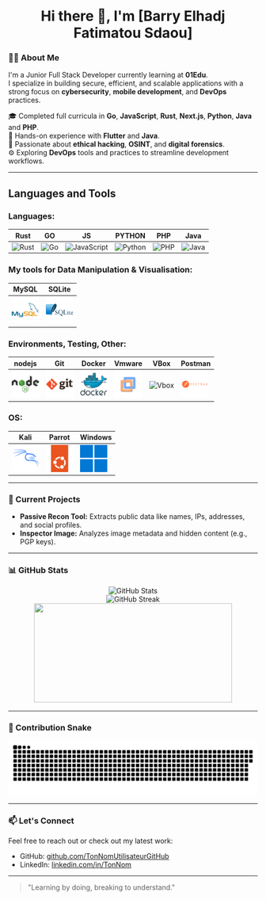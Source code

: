 
<h1 align="center">Hi there 👋, I'm [Barry Elhadj Fatimatou Sdaou]</h1>

### 👨‍💻 About Me

I'm a Junior Full Stack Developer currently learning at **01Edu**.  
I specialize in building secure, efficient, and scalable applications with a strong focus on **cybersecurity**, **mobile development**, and **DevOps** practices.

🎓 Completed full curricula in **Go**, **JavaScript**, **Rust**, **Next.js**, **Python**, **Java**  and **PHP**.  
📱 Hands-on experience with **Flutter** and **Java**.  
🔐 Passionate about **ethical hacking**, **OSINT**, and **digital forensics**.  
⚙️ Exploring **DevOps** tools and practices to streamline development workflows.

---

## Languages and Tools 
<div>

### Languages:
| Rust | GO | JS | PYTHON| PHP | Java |
|----------|----------|----------|-----|-----|-----|
| <img src="https://cdn.jsdelivr.net/gh/devicons/devicon/icons/rust/rust-plain.svg" title="Rust" alt="Rust" width="50" height="50"/> | <img src="https://cdn.jsdelivr.net/gh/devicons/devicon/icons/go/go-original.svg" title="Go" alt="Go" width="50" height="50"/> | <img src="https://cdn.jsdelivr.net/gh/devicons/devicon/icons/javascript/javascript-original.svg" title="JavaScript" alt="JavaScript" width="50" height="50"/> | <img src="https://cdn.jsdelivr.net/gh/devicons/devicon/icons/python/python-original.svg" title="Python" alt="Python" width="50" height="50"/> | <img src="https://cdn.jsdelivr.net/gh/devicons/devicon/icons/php/php-original.svg" title="PHP" alt="PHP" width="50" height="50"/> | <img src="https://cdn.jsdelivr.net/gh/devicons/devicon/icons/java/java-original.svg" title="Java" alt="Java" width="50" height="50"/> |



### My tools for Data Manipulation & Visualisation:

| MySQL | SQLite |
|-------|--------|
|<img src="https://github.com/devicons/devicon/blob/master/icons/mysql/mysql-original-wordmark.svg" title="MySQL" alt="MySQL" width="55" height="55"/>|<img src="https://github.com/devicons/devicon/blob/master/icons/sqlite/sqlite-original-wordmark.svg" title="SQLite" alt="SQLite" width="55" height="55"/> |

  
### Environments, Testing, Other:

| nodejs | Git | Docker | Vmware | VBox | Postman |
|--------|-----|--------|--------|------|---------|
|<img src="https://github.com/devicons/devicon/blob/master/icons/nodejs/nodejs-original-wordmark.svg" title="nodejs" alt="NodeJS" width="55" height="55"/>|<img src="https://github.com/devicons/devicon/blob/master/icons/git/git-original-wordmark.svg" title="Git" alt="Git" width="55" height="55"/>|<img src="https://github.com/devicons/devicon/blob/master/icons/docker/docker-original-wordmark.svg" title="Docker" alt="Docker" width="55" height="55"/>|<img src="assets/vmwareworkstation_113213.svg" title="VMw" alt="Vmw" width="55" height="55"/>|  <img src="https://banner2.cleanpng.com/20190501/xvt/kisspng-computer-icons-virtualbox-portable-network-graphic-virtualbox-icon-of-line-style-available-in-svg-5cca247f73f9e3.6112721115567514874751.jpg" title="VBox" alt="Vbox" width="55" height="55"/>|  <img src="https://github.com/devicons/devicon/blob/master/icons/postman/postman-original-wordmark.svg" title="Postman" alt="Postman" width="55" height="55"/>|


### OS:

| Kali | Parrot | Windows |
|----------|----------|----------|
| <img src="https://github.com/canaleal/devicon/blob/new-icon-kali-linux/icons/kalilinux/kalilinux-original-wordmark.svg" title="Kali Linux" alt="Kali Linux" width="55" height="55"/> | <img src="https://github.com/devicons/devicon/blob/master/icons/ubuntu/ubuntu-original.svg" title="Ubuntu" alt="Ubuntu" width="55" height="55"/> | <img src="https://github.com/devicons/devicon/blob/master/icons/windows11/windows11-original.svg" title="Windows" alt="Windows" width="55" height="55"/> 

---

### 🔧 Current Projects

- **Passive Recon Tool:** Extracts public data like names, IPs, addresses, and social profiles.  
- **Inspector Image:** Analyzes image metadata and hidden content (e.g., PGP keys).

---

### 📊 GitHub Stats

<p align="center">
  <img src="https://github-readme-stats.vercel.app/api?username=D4wn-Light&show_icons=true&include_all_commits=true&count_private=true&theme=tokyonight" alt="GitHub Stats" />
  <br/>
  <img src="https://github-readme-streak-stats.herokuapp.com/?user=D4wn-Light&theme=tokyonight" alt="GitHub Streak" />
  <br/>



  <img width="400" height="200" src="https://github-readme-stats.vercel.app/api/top-langs/?username=D4wn-Light&size_weight=0.0005&count_weight=0.3&layout=compact&theme=vision-friendly-dark">
</p>
</p>

---

### 🐍 Contribution Snake

<p align="center">
 <img width="1000" src="assets/github-snake.svg" alt="snake"/>
</p>

---

### 📫 Let's Connect

Feel free to reach out or check out my latest work:

- GitHub: [github.com/TonNomUtilisateurGitHub](https://github.com/D4wn-Light)
- LinkedIn: [linkedin.com/in/TonNom](https://linkedin.com/in/el-hadj-sadou-barry)

---

> "Learning by doing, breaking to understand."
